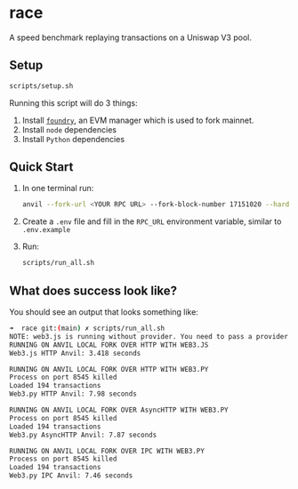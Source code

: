 # race
A speed benchmark replaying transactions on a Uniswap V3 pool.

## Setup

```bash
scripts/setup.sh
```

Running this script will do 3 things:
1. Install [`foundry`](!https://book.getfoundry.sh/getting-started/installation#using-foundryup), an EVM manager which is used to fork mainnet.
2. Install `node` dependencies
3. Install `Python` dependencies

## Quick Start

1. In one terminal run:
    ```bash
    anvil --fork-url <YOUR RPC URL> --fork-block-number 17151020 --hardfork shanghai --accounts 1 --balance 10000000000000000000 --chain-id 31337 --port 8545 --base-fee 0 --disable-block-gas-limit --no-rate-limit --ipc /tmp/anvil_debug.ipc
    ```

2. Create a `.env` file and fill in the `RPC_URL` environment variable, similar to `.env.example`

3. Run:
    ```bash
    scripts/run_all.sh
    ```

## What does success look like?

You should see an output that looks something like:
```bash
➜  race git:(main) ✗ scripts/run_all.sh
NOTE: web3.js is running without provider. You need to pass a provider in order to interact with the network!
RUNNING ON ANVIL LOCAL FORK OVER HTTP WITH WEB3.JS
Web3.js HTTP Anvil: 3.418 seconds

RUNNING ON ANVIL LOCAL FORK OVER HTTP WITH WEB3.PY
Process on port 8545 killed
Loaded 194 transactions
Web3.py HTTP Anvil: 7.98 seconds

RUNNING ON ANVIL LOCAL FORK OVER AsyncHTTP WITH WEB3.PY
Process on port 8545 killed
Loaded 194 transactions
Web3.py AsyncHTTP Anvil: 7.87 seconds

RUNNING ON ANVIL LOCAL FORK OVER IPC WITH WEB3.PY
Process on port 8545 killed
Loaded 194 transactions
Web3.py IPC Anvil: 7.46 seconds
```
